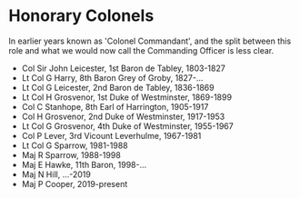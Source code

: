 # Honorary Colonels

In earlier years known as 'Colonel Commandant', and the split between this role and what we would now call the Commanding Officer is less clear.

* Col Sir John Leicester, 1st Baron de Tabley, 1803-1827
* Lt Col G Harry, 8th Baron Grey of Groby, 1827-...
* Lt Col G Leicester, 2nd Baron de Tabley, 1836-1869
* Lt Col H Grosvenor, 1st Duke of Westminster, 1869-1899
* Col C Stanhope, 8th Earl of Harrington, 1905-1917
* Col H Grosvenor, 2nd Duke of Westminster, 1917-1953
* Lt Col G Grosvenor, 4th Duke of Westminster, 1955-1967
* Col P Lever, 3rd Vicount Leverhulme, 1967-1981
* Lt Col G Sparrow, 1981-1988
* Maj R Sparrow, 1988-1998
* Maj E Hawke, 11th Baron, 1998-...
* Maj N Hill, ...-2019
* Maj P Cooper, 2019-present
